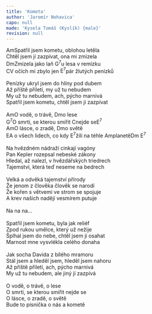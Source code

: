 ```yaml
---
title: 'Kometa'
author: 'Jaromír Nohavica'
capo: null
made: 'Kysela Tomáš (Kyslík) {male}'
revision: null
---
```


<verse number="1:"></verse><wrapper><chord>Am</chord></wrapper>Spatřil jsem kometu, oblohou letěla<br>
Chtěl jsem jí zazpívat, ona mi zmizela<br>
<wrapper><chord>Dm</chord></wrapper>Zmizela jako laň <wrapper><chord>G<sup>7</sup></chord></wrapper>u lesa v remízku<br>
<wrapper><chord>C</chord></wrapper>V očích mi zbylo jen <wrapper><chord>E<sup>7</sup></chord></wrapper>pár žlutých penízků<br>
<br>
<verse number="2:"></verse>Penízky ukryl jsem do hlíny pod dubem<br>
Až příště přiletí, my už tu nebudem<br>
My už tu nebudem, ach, pýcho marnivá<br>
Spatřil jsem kometu, chtěl jsem jí zazpívat<br>
<br>
<verse number="R:"></verse><wrapper><chord>Am</chord></wrapper>O vodě, o trávě, <wrapper><chord>Dm</chord></wrapper>o lese<br>
<wrapper><chord>G<sup>7</sup></chord></wrapper>O smrti, se kterou smířit <wrapper><chord>C</chord></wrapper>nejde se<wrapper><chord>E<sup>7</sup></chord></wrapper><br>
<wrapper><chord>Am</chord></wrapper>O lásce, o zradě, <wrapper><chord>Dm</chord></wrapper>o světě<br>
<wrapper><chord>E</chord></wrapper>A o všech lidech, co kdy <wrapper><chord>E<sup>7</sup></chord></wrapper>žili na téhle <wrapper><chord>Am</chord></wrapper>planetě<wrapper><chord>Dm&nbsp;E<sup>7</sup></chord></wrapper><br>
<br>
<verse number="3:"></verse>Na hvězdném nádraží cinkají vagóny<br>
Pan Kepler rozepsal nebeské zákony<br>
Hledal, až nalezl, v hvězdářských triedrech<br>
Tajemství, která teď neseme na bedrech<br>
<br>
<verse number="4:"></verse>Velká a odvěká tajemství přírody<br>
Že jenom z člověka člověk se narodí<br>
Že kořen s větvemi ve strom se spojuje<br>
A krev našich nadějí vesmírem putuje<br>
<br>
<verse number="R:"></verse>Na na na...<br>
<br>
<verse number="5:"></verse>Spatřil jsem kometu, byla jak reliéf<br>
Zpod rukou umělce, který už nežije<br>
Šplhal jsem do nebe, chtěl jsem ji osahat<br>
Marnost mne vysvlékla celého donaha<br>
<br>
<verse number="6:"></verse>Jak socha Davida z bílého mramoru<br>
Stál jsem a hleděl jsem, hleděl jsem nahoru<br>
Až příště přiletí, ach, pýcho marnivá<br>
My už tu nebudem, ale jiný jí zazpívá<br>
<br>
<verse number="R:"></verse>O vodě, o trávě, o lese<br>
O smrti, se kterou smířit nejde se<br>
O lásce, o zradě, o světě<br>
Bude to písnička o nás a kometě